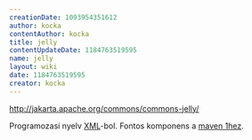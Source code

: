 ```yaml
---
creationDate: 1093954351612 
author: kocka 
contentAuthor: kocka 
title: jelly 
contentUpdateDate: 1184763519595 
name: jelly 
layout: wiki 
date: 1184763519595 
creator: kocka 
---
```

http://jakarta.apache.org/commons/commons-jelly/

Programozasi nyelv [XML](XML.html)-bol. Fontos komponens a [maven 1hez](maven/maven1.html).
